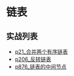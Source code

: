 # 链表

## 实战列表
- [p21_合并两个有序链表](../problem/p21_合并两个有序链表.md)
- [p206_反转链表](../problem/p206_反转链表.md)
- [p876_链表的中间节点](../problem/p876_链表的中间节点.md)


